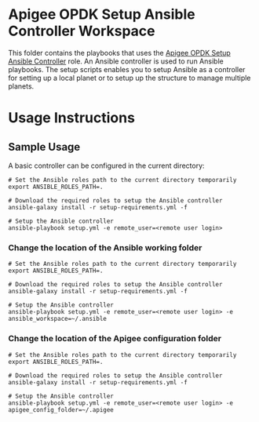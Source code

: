 # Apigee OPDK Setup Ansible Controller Workspace

This folder contains the playbooks that uses the [Apigee OPDK Setup Ansible Controller](https://github.com/carlosfrias/apigee-opdk-setup-ansible-controller) 
role. An Ansible controller is used to run Ansible playbooks. The setup scripts enables you to setup 
Ansible as a controller for setting up a local planet or to setup up the structure to manage 
multiple planets.

# Usage Instructions

## Sample Usage 

A basic controller can be configured in the current directory: 

    # Set the Ansible roles path to the current directory temporarily
    export ANSIBLE_ROLES_PATH=.
    
    # Download the required roles to setup the Ansible controller
    ansible-galaxy install -r setup-requirements.yml -f
    
    # Setup the Ansible controller
    ansible-playbook setup.yml -e remote_user=<remote user login>
    
### Change the location of the Ansible working folder
   
    # Set the Ansible roles path to the current directory temporarily
    export ANSIBLE_ROLES_PATH=.
    
    # Download the required roles to setup the Ansible controller
    ansible-galaxy install -r setup-requirements.yml -f
    
    # Setup the Ansible controller
    ansible-playbook setup.yml -e remote_user=<remote user login> -e ansible_workspace=~/.ansible
    
### Change the location of the Apigee configuration folder
   
    # Set the Ansible roles path to the current directory temporarily
    export ANSIBLE_ROLES_PATH=.
    
    # Download the required roles to setup the Ansible controller
    ansible-galaxy install -r setup-requirements.yml -f
    
    # Setup the Ansible controller
    ansible-playbook setup.yml -e remote_user=<remote user login> -e apigee_config_folder=~/.apigee
    




